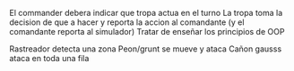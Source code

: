 El commander debera indicar que tropa actua en el turno
La tropa toma la decision de que a hacer y reporta la accion al comandante (y el comandante reporta al simulador)
Tratar de enseñar los principios de OOP

Rastreador detecta una zona
Peon/grunt se mueve y ataca
Cañon gausss ataca en toda una fila
